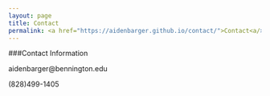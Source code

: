 ```yaml
---
layout: page
title: Contact
permalink: <a href="https://aidenbarger.github.io/contact/">Contact<a/>
---
```


###Contact Information
<p>aidenbarger@bennington.edu</p>
<p>(828)499-1405</p>